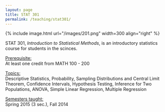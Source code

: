 ```yaml
---
layout: page
title: STAT 301
permalink: /teaching/stat301/
---
```



{% include image.html url="/images/201.png" width=300 align="right" %} 

STAT 301, <i>Introduction to Statistical Methods</i>, is an introductory statistics course for students in the scinces. 

<u>Prerequisite:</u><br>
At least one credit from MATH 100 - 200

<u>Topics:</u> <br>
Descriptive Statistics, Probability, Sampling Distributions and Central Limit Theorem, Confidence Intervals, Hypothesis Testing, Inference for Two Populations, ANOVA, Simple Linear Regression, Multiple Regression

<u>Semesters taught:</u><br>
Spring 2015 (3 sec.), Fall 2014
